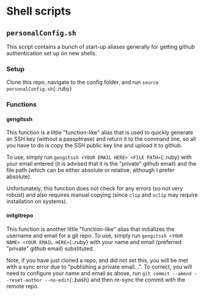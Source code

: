 # Shell scripts

## `personalConfig.sh`
This script contains a bunch of start-up aliases generally for getting github authentication set up on new shells. 

### Setup
Clone this repo, navigate to the config folder, and run `source personalConfig.sh`{:.ruby}

### Functions 

#### gengitssh
This function is a little "function-like" alias that is used to quickly generate an SSH key (without a passphrase) and return it to the command line, so all you have to do is copy the SSH public key line and upload it to github.

To use, simply run `gengitssh <YOUR EMAIL HERE> <FILE PATH>`{:.ruby} with your email entered (it is advised that it is the "private" github email) and the file path (which can be either absolute or relative, although I prefer absolute).

Unfortunately, this function does not check for any errors (so not very robust) and also requires manual copying (since `clip` and `xclip` may require installation on systems). 

#### initgitrepo
This function is another little "function-like" alias that initializes the username and email for a git repo. To use, simply run `gengitssh <YOUR NAME> <YOUR EMAIL HERE>`{:.ruby} with your name and email (preferred "private" github email) substituted.

Note, if you have just cloned a repo, and did not set this, you will be met with a sync error due to "publishing a private email...". To correct, you will need to configure your name and email as above, run `git commit --amend --reset-author --no-edit`{:.bash} and then re-sync the commit with the remote repo.